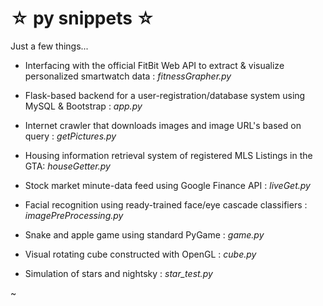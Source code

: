 # ☆ py snippets ☆ #

Just a few things...

* Interfacing with the official FitBit Web API to extract & visualize personalized smartwatch data : *fitnessGrapher.py*

* Flask-based backend for a user-registration/database system using MySQL & Bootstrap : *app.py*

* Internet crawler that downloads images and image URL's based on query : *getPictures.py*

* Housing information retrieval system of registered MLS Listings in the GTA: *houseGetter.py*

* Stock market minute-data feed using Google Finance API : *liveGet.py*

* Facial recognition using ready-trained face/eye cascade classifiers : *imagePreProcessing.py*

* Snake and apple game using standard PyGame : *game.py*

* Visual rotating cube constructed with OpenGL : *cube.py*

* Simulation of stars and nightsky : *star_test.py*

~
